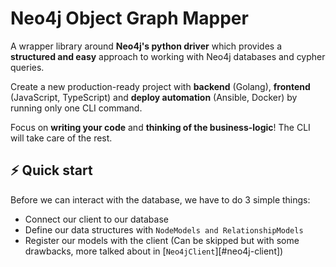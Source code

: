 # Neo4j Object Graph Mapper

A wrapper library around **Neo4j's python driver** which provides a **structured and easy** approach to working with
Neo4j databases and cypher queries.


Create a new production-ready project with **backend** (Golang),
**frontend** (JavaScript, TypeScript) and **deploy automation** (Ansible,
Docker) by running only one CLI command.

Focus on **writing your code** and **thinking of the business-logic**! The CLI
will take care of the rest.

## ⚡️ Quick start

Before we can interact with the database, we have to do 3 simple things:

- Connect our client to our database
- Define our data structures with `NodeModels and RelationshipModels`
- Register our models with the client (Can be skipped but with some drawbacks, more talked about in [`Neo4jClient`][#neo4j-client])
